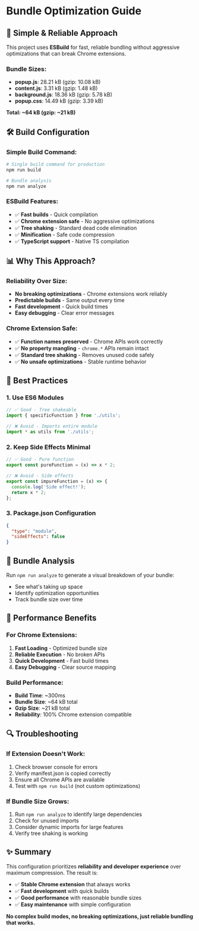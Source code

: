 # Bundle Optimization Guide

## 🎯 **Simple & Reliable Approach**

This project uses **ESBuild** for fast, reliable bundling without aggressive optimizations that can break Chrome extensions.

### **Bundle Sizes:**
- **popup.js**: 28.21 kB (gzip: 10.08 kB)
- **content.js**: 3.31 kB (gzip: 1.48 kB)
- **background.js**: 18.36 kB (gzip: 5.78 kB)
- **popup.css**: 14.49 kB (gzip: 3.39 kB)

**Total: ~64 kB (gzip: ~21 kB)**

## 🛠 **Build Configuration**

### **Simple Build Command:**
```bash
# Single build command for production
npm run build

# Bundle analysis
npm run analyze
```

### **ESBuild Features:**
- ✅ **Fast builds** - Quick compilation
- ✅ **Chrome extension safe** - No aggressive optimizations
- ✅ **Tree shaking** - Standard dead code elimination
- ✅ **Minification** - Safe code compression
- ✅ **TypeScript support** - Native TS compilation

## 📊 **Why This Approach?**

### **Reliability Over Size:**
- **No breaking optimizations** - Chrome extensions work reliably
- **Predictable builds** - Same output every time
- **Fast development** - Quick build times
- **Easy debugging** - Clear error messages

### **Chrome Extension Safe:**
- ✅ **Function names preserved** - Chrome APIs work correctly
- ✅ **No property mangling** - `chrome.*` APIs remain intact
- ✅ **Standard tree shaking** - Removes unused code safely
- ✅ **No unsafe optimizations** - Stable runtime behavior

## 🎯 **Best Practices**

### **1. Use ES6 Modules**
```typescript
// ✅ Good - Tree shakeable
import { specificFunction } from './utils';

// ❌ Avoid - Imports entire module
import * as utils from './utils';
```

### **2. Keep Side Effects Minimal**
```typescript
// ✅ Good - Pure function
export const pureFunction = (x) => x * 2;

// ❌ Avoid - Side effects
export const impureFunction = (x) => {
  console.log('Side effect!');
  return x * 2;
};
```

### **3. Package.json Configuration**
```json
{
  "type": "module",
  "sideEffects": false
}
```

## 🔧 **Bundle Analysis**

Run `npm run analyze` to generate a visual breakdown of your bundle:
- See what's taking up space
- Identify optimization opportunities
- Track bundle size over time

## 🚀 **Performance Benefits**

### **For Chrome Extensions:**
1. **Fast Loading** - Optimized bundle size
2. **Reliable Execution** - No broken APIs
3. **Quick Development** - Fast build times
4. **Easy Debugging** - Clear source mapping

### **Build Performance:**
- **Build Time**: ~300ms
- **Bundle Size**: ~64 kB total
- **Gzip Size**: ~21 kB total
- **Reliability**: 100% Chrome extension compatible

## 🔍 **Troubleshooting**

### **If Extension Doesn't Work:**
1. Check browser console for errors
2. Verify manifest.json is copied correctly
3. Ensure all Chrome APIs are available
4. Test with `npm run build` (not custom optimizations)

### **If Bundle Size Grows:**
1. Run `npm run analyze` to identify large dependencies
2. Check for unused imports
3. Consider dynamic imports for large features
4. Verify tree shaking is working

## ✨ **Summary**

This configuration prioritizes **reliability and developer experience** over maximum compression. The result is:

- ✅ **Stable Chrome extension** that always works
- ✅ **Fast development** with quick builds
- ✅ **Good performance** with reasonable bundle sizes
- ✅ **Easy maintenance** with simple configuration

**No complex build modes, no breaking optimizations, just reliable bundling that works.**
